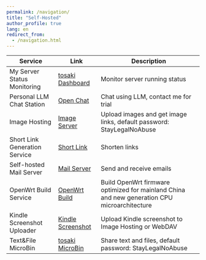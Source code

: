 ```yaml
---
permalink: /navigation/
title: "Self-Hosted"
author_profile: true
lang: en
redirect_from: 
  - /navigation.html
---
```


| Service | Link | Description |
| --- | --- | --- |
| My Server Status Monitoring | [tosaki Dashboard](https://dash.tosaki.top/) | Monitor server running status |
| Personal LLM Chat Station | [Open Chat](https://chat.tosaki.top/) | Chat using LLM, contact me for trial |
| Image Hosting | [Image Server](https://i.tsk.im/) | Upload images and get image links, default password: StayLegalNoAbuse |
| Short Link Generation Service | [Short Link](https://s.tsk.im/) | Shorten links |
| Self-hosted Mail Server | [Mail Server](https://m.t0saki.com/) | Send and receive emails |
| OpenWrt Build Service | [OpenWrt Build](https://github.com/t0saki/openwrt-personal) | Build OpenWrt firmware optimized for mainland China and new generation CPU microarchitecture |
| Kindle Screenshot Uploader | [Kindle Screenshot](https://github.com/t0saki/Kindle-Screenshots-Uploader) | Upload Kindle screenshot to Image Hosting or WebDAV |
| Text&File MicroBin | [tosaki MicroBin](https://bin.tosaki.top/) | Share text and files, default password: StayLegalNoAbuse |